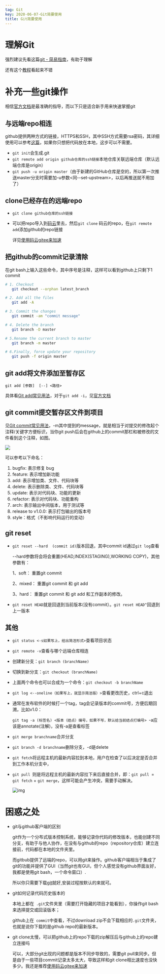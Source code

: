 ```yaml
---
tag: Git
key: 2020-06-07-Git简要使用
title: Git简要使用
---
```


# 理解Git

强烈建议先看这篇[git - 简易指南](https://www.bootcss.com/p/git-guide/)，有助于理解

还有这个[教程](https://oschina.gitee.io/learn-git-branching/?demo)看起来不错

# 补充一些git操作

相信[官方文档](https://git-scm.com/book/zh/v2)是最准确的指导，而以下只是适合新手用来快速掌握git

## 与远端repo相连

github提供两种方式的链接，HTTPS和SSH，其中SSH方式需要rsa密码，其详细使用可以参考[这篇](https://blog.csdn.net/lixiuxiu2017/article/details/79495884)，如果你只想把代码放在本地，这步可以不需要。

* `git init`会生成.git
* `git remote add origin github仓库的ssh链接`本地仓库关联远端仓库（默认远端仓库是origin）
* `git push -u origin master`（由于新建的GitHub仓库是空的，所以第一次推送master分支时需要加-u参数<同--set-upstream>，以后再推送就不用加了）

## clone已经存在的远端repo

* `git clone github仓库的ssh链接`

* 可以把repo导入到[码云](https://gitee.com/)里去，然后`git clone` 码云的repo，在`git remote add`添加github的repo链接

  详见[使用码云gitee来加速](https://www.pianshen.com/article/15551019706/#4GitHub_29)

## 把github的commit记录清除

在git bash上输入这些命令，其中序号是注释，这样可以看到github上只剩下1 commit

```bash
# 1. Checkout
   git checkout --orphan latest_branch

# 2. Add all the files
   git add -A

# 3. Commit the changes
   git commit -am "commit message"

# 4. Delete the branch
   git branch -D master

# 5.Rename the current branch to master
   git branch -m master

# 6.Finally, force update your repository
   git push -f origin master
```

##  git add将文件添加至暂存区

`git add [参数]  [--] <路径>`

具体看[Git add常见用法](https://www.cnblogs.com/qianqiannian/p/5998054.html)，对于`git add -i`，见[官方文档](https://git-scm.com/book/zh/v2/Git-工具-交互式暂存)

## git commit提交暂存区文件到项目

见[Git commit常见用法](https://www.cnblogs.com/qianqiannian/p/6005628.html)，-m其中提到的message，就是相当于对提交的修改起个注释/关键字方便标识，当你git push后会在github上的commit那栏和被修改的文件看到这个注释，如图。

![](https://xdo0.github.io/imgsrc/commit.jpg)

可以参考以下命名：

1. bugfix: 表示修复 bug
2. feature: 表示增加新功能 
3. add: 表示增加类、文件、代码块等
4. delete: 表示删除类、文件、代码块等
5. update: 表示对代码块、功能的更新
6. refactor: 表示对代码块、功能重构
7. arch: 表示输出中间版本，用于测试等
8. release to v1.0.0: 表示打包输出的版本号
9. style：格式（不影响代码运行的变动）

## git reset

* `git reset --hard  (commit id)`版本回退，其中commit id通过`git log`查看

  --hard参数将会将会重置(HEAD,INDEX(STAGING),WORKING COPY)，其他参数有：

  1、soft： 重置git commit

  2、mixed： 重置git commit 和 git add

  3、hard： 重置git commit 和 git add 和工作副本的修改。

* `git reset HEAD`就是回退到当前版本(没有commit）。`git reset HEAD^`回退到上一版本

## 其他

* `git status <-s如果写上，给出简洁形式>`查看项目状态

* `git remote -v`查看与哪个远端仓库相连

* 创建新分支：`git branch (branchName)`

* 切换到新分支：`git checkout (branchName)`

* 上面两个命令也可以合成为一个命令：`git checkout -b branchName`

* `git log <--oneline（如果写上，就显示简洁版）>`查看更改历史，ctrl+c退出

* 通常在发布软件的时候打一个tag，tag会记录版本的commit号，方便后期回溯，比如v1.0：

  `git tag -a (标签名) <版本（结点）编号，如果不写，默认给当前结点打编号> `-a应该是annotate(注解)，没有-a是查看标签

* `git merge branchname`合并分支

* `git branch -d branchname`删除分支，-d是delete

* `git fetch`将远程主机的最新内容拉到本地，用户在检查了以后决定是否合并到工作本机分支中，

* `git pull `则是将远程主机的最新内容拉下来后直接合并，即：`git pull `= `git fetch` + `git merge`，这样可能会产生冲突，需要手动解决。

  ![img](https://xdo0.github.io/imgsrc/git.jpg)

  

# 困惑之处

* git与github客户端的区别

  git作为一个分布式版本控制系统，能够记录你代码的修改版本，也能创建不同分支，有助于与他人协作，在没有与github的repo（repository仓库）建立连接前，代码都在本地的文件夹里。

  而gitbub提供了远端的repo，可以用git来操作。github客户端相当于集成了git的功能并提供了GUI（当然git也有GUI，但个人感觉没有github界面友好，我都是使用git bash，一个命令窗口）.

  所以你只需要下载[git](https://git-scm.com/downloads)就好,安装过程按默认的来就可。

* git如何记录代码历史版本的

  本地上都在` .git`文件夹里（需要打开隐藏的项目才能看到），你操作git bash来选择提交或回滚版本；

  github上在` commit`中查看，不过download zip不会下载相应的`.git`文件夹，也就是说你下载的是github repo的最新版本。

* git clone太慢，可以把github上的repo下载的zip解压后与github上的repo建立连接吗

  可以，大部分git出现的问题都是版本不同步导致的，需要git pull来同步。但是由于一些项目commit记录太多太大，导致这样和git clone相比速度也没快多少。我还是推荐[使用码云gitee来加速](https://www.pianshen.com/article/15551019706/#4GitHub_29)

  

  